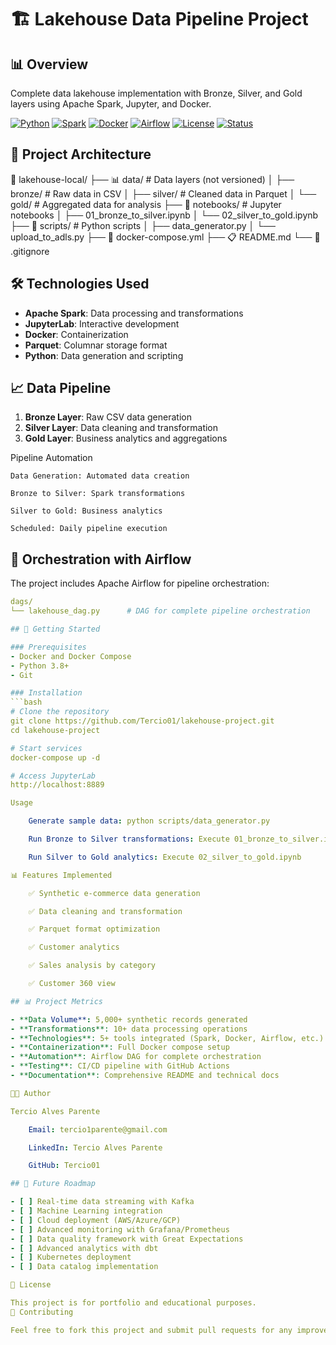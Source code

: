 # 🏗️ Lakehouse Data Pipeline Project

## 📊 Overview
Complete data lakehouse implementation with Bronze, Silver, and Gold layers using Apache Spark, Jupyter, and Docker.

[![Python](https://img.shields.io/badge/Python-3.8%2B-3776AB?logo=python&logoColor=white)]()
[![Spark](https://img.shields.io/badge/Apache_Spark-E25A1C?logo=apachespark&logoColor=white)]()
[![Docker](https://img.shields.io/badge/Docker-2496ED?logo=docker&logoColor=white)]()
[![Airflow](https://img.shields.io/badge/Apache_Airflow-017CEE?logo=apacheairflow&logoColor=white)]()
[![License](https://img.shields.io/badge/License-MIT-green)]()
[![Status](https://img.shields.io/badge/Status-Completed-brightgreen)]()


## 🎯 Project Architecture

📁 lakehouse-local/
├── 📊 data/ # Data layers (not versioned)
│ ├── bronze/ # Raw data in CSV
│ ├── silver/ # Cleaned data in Parquet
│ └── gold/ # Aggregated data for analysis
├── 📓 notebooks/ # Jupyter notebooks
│ ├── 01_bronze_to_silver.ipynb
│ └── 02_silver_to_gold.ipynb
├── 🐍 scripts/ # Python scripts
│ ├── data_generator.py
│ └── upload_to_adls.py
├── 🐳 docker-compose.yml
├── 📋 README.md
└── 🔧 .gitignore

## 🛠️ Technologies Used
- **Apache Spark**: Data processing and transformations
- **JupyterLab**: Interactive development
- **Docker**: Containerization
- **Parquet**: Columnar storage format
- **Python**: Data generation and scripting

## 📈 Data Pipeline
1. **Bronze Layer**: Raw CSV data generation
2. **Silver Layer**: Data cleaning and transformation
3. **Gold Layer**: Business analytics and aggregations

Pipeline Automation

    Data Generation: Automated data creation

    Bronze to Silver: Spark transformations

    Silver to Gold: Business analytics

    Scheduled: Daily pipeline execution

## 🔄 Orchestration with Airflow

The project includes Apache Airflow for pipeline orchestration:

```yaml
dags/
└── lakehouse_dag.py      # DAG for complete pipeline orchestration

## 🚀 Getting Started

### Prerequisites
- Docker and Docker Compose
- Python 3.8+
- Git

### Installation
```bash
# Clone the repository
git clone https://github.com/Tercio01/lakehouse-project.git
cd lakehouse-project

# Start services
docker-compose up -d

# Access JupyterLab
http://localhost:8889

Usage

    Generate sample data: python scripts/data_generator.py

    Run Bronze to Silver transformations: Execute 01_bronze_to_silver.ipynb

    Run Silver to Gold analytics: Execute 02_silver_to_gold.ipynb

📊 Features Implemented

    ✅ Synthetic e-commerce data generation

    ✅ Data cleaning and transformation

    ✅ Parquet format optimization

    ✅ Customer analytics

    ✅ Sales analysis by category

    ✅ Customer 360 view

## 📊 Project Metrics

- **Data Volume**: 5,000+ synthetic records generated
- **Transformations**: 10+ data processing operations
- **Technologies**: 5+ tools integrated (Spark, Docker, Airflow, etc.)
- **Containerization**: Full Docker compose setup
- **Automation**: Airflow DAG for complete orchestration
- **Testing**: CI/CD pipeline with GitHub Actions
- **Documentation**: Comprehensive README and technical docs

👨‍💻 Author

Tercio Alves Parente

    Email: tercio1parente@gmail.com

    LinkedIn: Tercio Alves Parente

    GitHub: Tercio01

## 🚀 Future Roadmap

- [ ] Real-time data streaming with Kafka
- [ ] Machine Learning integration
- [ ] Cloud deployment (AWS/Azure/GCP)
- [ ] Advanced monitoring with Grafana/Prometheus
- [ ] Data quality framework with Great Expectations
- [ ] Advanced analytics with dbt
- [ ] Kubernetes deployment
- [ ] Data catalog implementation

📄 License

This project is for portfolio and educational purposes.
🤝 Contributing

Feel free to fork this project and submit pull requests for any improvements.


